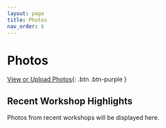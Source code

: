 ```yaml
---
layout: page
title: Photos
nav_order: 6
---
```


# Photos
[View or Upload Photos](https://drive.google.com/drive/folders/1pZsSeBRRbVlZ6rRpRhg6VfYAUMT6arta?usp=share_link){: .btn .btn-purple }

## Recent Workshop Highlights
Photos from recent workshops will be displayed here.
